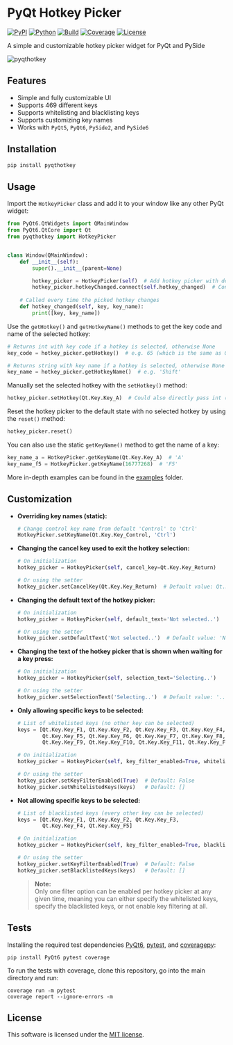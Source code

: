 # PyQt Hotkey Picker

[![PyPI](https://img.shields.io/badge/pypi-v3.0.0-blue)](https://pypi.org/project/pyqthotkey)
[![Python](https://img.shields.io/badge/python-3.7+-blue)](https://github.com/niklashenning/pyqthotkey)
[![Build](https://img.shields.io/badge/build-passing-neon)](https://github.com/niklashenning/pyqthotkey)
[![Coverage](https://img.shields.io/badge/coverage-100%25-green)](https://github.com/niklashenning/pyqthotkey)
[![License](https://img.shields.io/badge/license-MIT-green)](https://github.com/niklashenning/pyqthotkey/blob/master/LICENSE)

A simple and customizable hotkey picker widget for PyQt and PySide

![pyqthotkey](https://github.com/niklashenning/pyqthotkey/assets/58544929/6def35ea-3848-4ec4-a2fe-b284679acc61)

## Features
* Simple and fully customizable UI
* Supports 469 different keys
* Supports whitelisting and blacklisting keys
* Supports customizing key names
* Works with `PyQt5`, `PyQt6`, `PySide2`, and `PySide6`

## Installation
````python
pip install pyqthotkey
````

## Usage
Import the `HotkeyPicker` class and add it to your window like any other PyQt widget:
```python
from PyQt6.QtWidgets import QMainWindow
from PyQt6.QtCore import Qt
from pyqthotkey import HotkeyPicker


class Window(QMainWindow):
    def __init__(self):
        super().__init__(parent=None)

        hotkey_picker = HotkeyPicker(self)  # Add hotkey picker with default settings
        hotkey_picker.hotkeyChanged.connect(self.hotkey_changed)  # Connect change event
    
    # Called every time the picked hotkey changes
    def hotkey_changed(self, key, key_name):
        print([key, key_name])
```
Use the `getHotkey()` and `getHotkeyName()` methods to get the key code and name of the selected hotkey:

```python
# Returns int with key code if a hotkey is selected, otherwise None
key_code = hotkey_picker.getHotkey()  # e.g. 65 (which is the same as Qt.Key.Key_A)

# Returns string with key name if a hotkey is selected, otherwise None
key_name = hotkey_picker.getHotkeyName()  # e.g. 'Shift'
```

Manually set the selected hotkey with the `setHotkey()` method:

```python
hotkey_picker.setHotkey(Qt.Key.Key_A)  # Could also directly pass int (e.g. 65)
```

Reset the hotkey picker to the default state with no selected hotkey by using the `reset()` method:
````python
hotkey_picker.reset()
````

You can also use the static `getKeyName()` method to get the name of a key:

```python
key_name_a = HotkeyPicker.getKeyName(Qt.Key.Key_A)  # 'A'
key_name_f5 = HotkeyPicker.getKeyName(16777268)  # 'F5'
```

More in-depth examples can be found in the [examples](https://github.com/niklashenning/pyqthotkey/blob/master/examples) folder.

## Customization
* **Overriding key names (static):**
  ```python
  # Change control key name from default 'Control' to 'Ctrl'
  HotkeyPicker.setKeyName(Qt.Key.Key_Control, 'Ctrl')
  ```

* **Changing the cancel key used to exit the hotkey selection:**

  ```python
  # On initialization
  hotkey_picker = HotkeyPicker(self, cancel_key=Qt.Key.Key_Return)
  
  # Or using the setter
  hotkey_picker.setCancelKey(Qt.Key.Key_Return)  # Default value: Qt.Key.Key_Escape
  ```
  
* **Changing the default text of the hotkey picker:**

   ```python
   # On initialization
   hotkey_picker = HotkeyPicker(self, default_text='Not selected..')
  
   # Or using the setter
   hotkey_picker.setDefaultText('Not selected..')  # Default value: 'None'
   ```

* **Changing the text of the hotkey picker that is shown when waiting for a key press:**

   ```python
   # On initialization
   hotkey_picker = HotkeyPicker(self, selection_text='Selecting..')
  
   # Or using the setter
   hotkey_picker.setSelectionText('Selecting..')  # Default value: '..'
   ```

* **Only allowing specific keys to be selected:**

   ```python
   # List of whitelisted keys (no other key can be selected)
   keys = [Qt.Key.Key_F1, Qt.Key.Key_F2, Qt.Key.Key_F3, Qt.Key.Key_F4,
           Qt.Key.Key_F5, Qt.Key.Key_F6, Qt.Key.Key_F7, Qt.Key.Key_F8,
           Qt.Key.Key_F9, Qt.Key.Key_F10, Qt.Key.Key_F11, Qt.Key.Key_F12]
   
   # On initialization 
   hotkey_picker = HotkeyPicker(self, key_filter_enabled=True, whitelisted_keys=keys)
   
   # Or using the setter
   hotkey_picker.setKeyFilterEnabled(True)  # Default: False
   hotkey_picker.setWhitelistedKeys(keys)   # Default: []
   ```

* **Not allowing specific keys to be selected:**

   ```python
   # List of blacklisted keys (every other key can be selected)
   keys = [Qt.Key.Key_F1, Qt.Key.Key_F2, Qt.Key.Key_F3,
           Qt.Key.Key_F4, Qt.Key.Key_F5]
   
   # On initialization 
   hotkey_picker = HotkeyPicker(self, key_filter_enabled=True, blacklisted_keys=keys)
   
   # Or using the setter
   hotkey_picker.setKeyFilterEnabled(True)  # Default: False
   hotkey_picker.setBlacklistedKeys(keys)   # Default: []
   ```
  > **Note:** <br>Only one filter option can be enabled per hotkey picker at any given time, meaning you can either specify the whitelisted keys, specify the blacklisted keys, or not enable key filtering at all.

## Tests
Installing the required test dependencies [PyQt6](https://pypi.org/project/PyQt6/), [pytest](https://github.com/pytest-dev/pytest), and [coveragepy](https://github.com/nedbat/coveragepy):
```
pip install PyQt6 pytest coverage
```

To run the tests with coverage, clone this repository, go into the main directory and run:
```
coverage run -m pytest
coverage report --ignore-errors -m
```

## License
This software is licensed under the [MIT license](https://github.com/niklashenning/pyqthotkey/blob/master/LICENSE).
